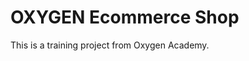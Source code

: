 # OXYGEN Ecommerce Shop
This is a training project from Oxygen Academy.                          
  
  
 
 
